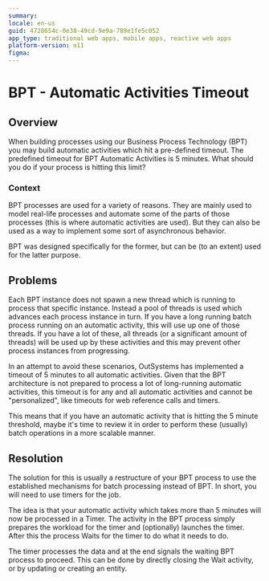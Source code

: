 ```yaml
---
summary:
locale: en-us
guid: 4728654c-0e38-49cd-9e9a-789e1fe5c052
app_type: traditional web apps, mobile apps, reactive web apps
platform-version: o11
figma:
---
```


# BPT - Automatic Activities Timeout

## Overview

When building processes using our Business Process Technology (BPT) you may build automatic activities which hit a pre-defined timeout. The predefined timeout for BPT Automatic Activities is 5 minutes. What should you do if your process is hitting this limit?

### Context

BPT processes are used for a variety  of reasons. They are mainly used to model real-life processes and automate some of the parts of those processes (this is where automatic activities are used). But they can also be used as a way to implement some sort of asynchronous behavior.

BPT was designed specifically for the former, but can be (to an extent) used for the latter purpose.

## Problems

Each BPT instance does not spawn a new thread which is running to process that specific instance. Instead a pool of threads is used which advances each process instance in turn. If you have a long running batch process running on an automatic activity, this will use up one of those threads. If you have a lot of these, all threads (or a significant amount of threads) will be used up by these activities and this may prevent other process instances from progressing.

In an attempt to avoid these scenarios, OutSystems has implemented a timeout of 5 minutes to all automatic activities. Given  that the BPT architecture is not prepared to process a lot of long-running automatic activities, this timeout is for any and all automatic activities and cannot be "personalized", like timeouts for web reference calls and timers.

This means that if you have an automatic activity that is hitting the 5 minute threshold, maybe it's time to review it in order to perform these (usually) batch operations in a more scalable manner.

## Resolution

The solution for this is usually a restructure of your BPT process to use the established mechanisms for batch processing instead of BPT. In short, you will need to use timers for the job.

The idea is that your automatic activity which takes more than 5 minutes will now be processed in a Timer. The activity in the BPT process simply prepares the workload for the timer and (optionally) launches the timer. After this the process Waits for the timer to do what it needs to do.

The timer processes the data and at the end signals the waiting BPT process to proceed. This can be done by directly closing the Wait activity, or by updating or creating an entity.

